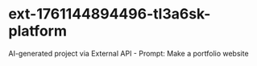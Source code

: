 # ext-1761144894496-tl3a6sk-platform
AI-generated project via External API - Prompt: Make a portfolio website
